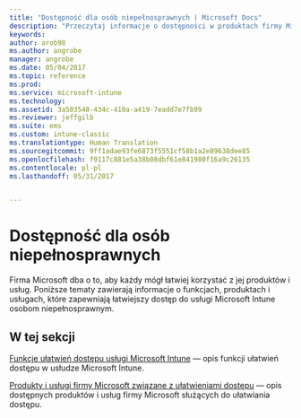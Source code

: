 ```yaml
---
title: "Dostępność dla osób niepełnosprawnych | Microsoft Docs"
description: "Przeczytaj informacje o dostępności w produktach firmy Microsoft."
keywords: 
author: arob98
ms.author: angrobe
manager: angrobe
ms.date: 05/04/2017
ms.topic: reference
ms.prod: 
ms.service: microsoft-intune
ms.technology: 
ms.assetid: 3a503548-434c-410a-a419-7eadd7e7fb99
ms.reviewer: jeffgilb
ms.suite: ems
ms.custom: intune-classic
ms.translationtype: Human Translation
ms.sourcegitcommit: 9ff1adae93fe6873f5551cf58b1a2e89638dee85
ms.openlocfilehash: f9117c881e5a38b08dbf61e841980f16a9c26135
ms.contentlocale: pl-pl
ms.lasthandoff: 05/31/2017


---
```


# <a name="accessibility-for-people-with-disabilities"></a>Dostępność dla osób niepełnosprawnych
Firma Microsoft dba o to, aby każdy mógł łatwiej korzystać z jej produktów i usług. Poniższe tematy zawierają informacje o funkcjach, produktach i usługach, które zapewniają łatwiejszy dostęp do usługi Microsoft Intune osobom niepełnosprawnym.

## <a name="in-this-section"></a>W tej sekcji
[Funkcje ułatwień dostępu usługi Microsoft Intune](accessibility-features-of-microsoft-intune.md) — opis funkcji ułatwień dostępu w usłudze Microsoft Intune.

[Produkty i usługi firmy Microsoft związane z ułatwieniami dostępu](accessibility-products-and-services-from-microsoft.md) — opis dostępnych produktów i usług firmy Microsoft służących do ułatwiania dostępu.

